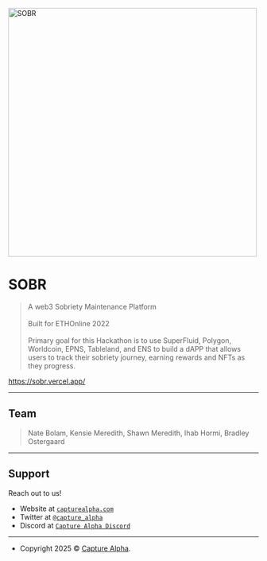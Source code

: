 <a href="http://capturealpha.com"><img src="https://capturealpha.com/wp-content/uploads/2022/09/sobr-logo-3.png" title="SOBR" alt="SOBR" width="500"></a>

# SOBR

> A web3 Sobriety Maintenance Platform<br><br>
> Built for ETHOnline 2022<br><br>
> Primary goal for this Hackathon is to use SuperFluid, Polygon, Worldcoin, EPNS, Tableland, and ENS to build a dAPP that allows users to track their sobriety journey, earning rewards and NFTs as they progress.

https://sobr.vercel.app/

---

## Team

> Nate Bolam, Kensie Meredith, Shawn Meredith, Ihab Hormi, Bradley Ostergaard

---

## Support

Reach out to us!

- Website at <a href="https://capturealpha.com" target="_blank">`capturealpha.com`</a>
- Twitter at <a href="http://twitter.com/capture_alpha" target="_blank">`@capture_alpha`</a>
- Discord at <a href="https://discord.gg/6K5e7hTK" target="_blank">`Capture Alpha Discord`</a>

---

- Copyright 2025 © <a href="http://capturealpha.com" target="_blank">Capture Alpha</a>.
